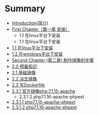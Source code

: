 # Summary

* [Introduction\(简介\)](README.md)
* [First Chapter（第一章  安装）](chapter1.md)
  * 1.1 在linux平台下安装
  * 1.1 在linux平台下安装
* [1.1 在linux平台下安装](zai-centos7-xia-an-zhuang.md)
* [1.2 在windows平台下安装](12-zaiwindows-xia-an-zhuang.md)
* [Second Chapter \(第二章\) 制作镜像的步骤](second-chapter-di-er-7ae029-zhi-zuo-jing-xiang-de-bu-zou.md)
* [2.0 预备知识](20yu-bei-zhi-shi.md)
* [2.1 基础镜像](21-ji-chu-jing-xiang.md)
* [2.2 派生镜像](22-pai-sheng-jing-xiang.md)
* [2.3 写Dockerfile](23-xie-dockerfile.md)
* [2.3.1 官方镜像php:7.1.15-apache](guan-fang-jing-xiang-php-7-1-15-apache.md)
  * 2.3.1.2 php7.1.16-apache-phpext
* [2.3.1.1 php7.1.15-apache-phpext](php7115-apache-phpextan-zhuang-e-wai-de-php-mo-575729.md)
* [2.3.1.2 php7.1.16-apache-phpext](2312-php7116-apache-phpext.md)

